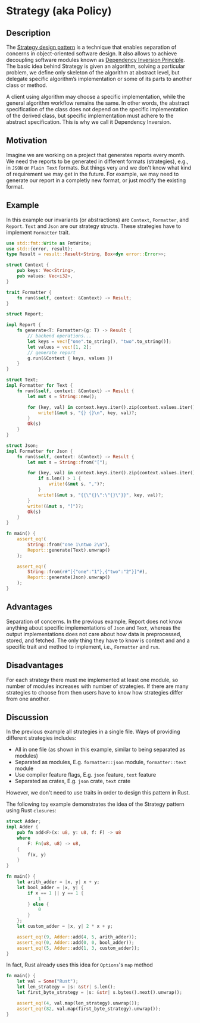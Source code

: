 # Strategy (aka Policy)

## Description

The [Strategy design pattern](https://en.wikipedia.org/wiki/Strategy_pattern) is a technique that enables separation of concerns in object-oriented software design.
It also allows to achieve decoupling software modules known as [Dependency Inversion Principle](https://en.wikipedia.org/wiki/Dependency_inversion_principle).
The basic idea behind Strategy is given an algorithm, solving a particular problem, we define only skeleton of the algorithm at abstract level, but delegate specific algorithm’s implementation or some of its parts to another class or method.

A client using algorithm may choose a specific implementation, while the general algorithm workflow remains the same.
In other words, the abstract specification of the class does not depend on the specific implementation of the derived class, but specific implementation must adhere to the abstract specification.
This is why we call it Dependency Inversion.

## Motivation

Imagine we are working on a project that generates reports every month. 
We need the reports to be generated in different formats (strategies), e.g., in `JSON` or `Plain Text` formats. 
But things very and we don't know what kind of requirement we may get in the future. 
For example, we may need to generate our report in a completly new format, 
or just modify the existing format. 
## Example

In this example our invariants (or abstractions) are `Context`, `Formatter`, and `Report`. 
`Text` and `Json` are our strategy structs. 
These strategies have to implement `Formatter` trait.

```rust
use std::fmt::Write as FmtWrite;
use std::{error, result};
type Result = result::Result<String, Box<dyn error::Error>>;

struct Context {
    pub keys: Vec<String>,
    pub values: Vec<i32>,
}

trait Formatter {
    fn run(&self, context: &Context) -> Result;
}

struct Report;

impl Report {
    fn generate<T: Formatter>(g: T) -> Result {
        // backend operations...
        let keys = vec!["one".to_string(), "two".to_string()];
        let values = vec![1, 2];
        // generate report
        g.run(&Context { keys, values })
    }
}

struct Text;
impl Formatter for Text {
    fn run(&self, context: &Context) -> Result {
        let mut s = String::new();

        for (key, val) in context.keys.iter().zip(context.values.iter()) {
            write!(&mut s, "{} {}\n", key, val)?;
        }
        Ok(s)
    }
}

struct Json;
impl Formatter for Json {
    fn run(&self, context: &Context) -> Result {
        let mut s = String::from("[");

        for (key, val) in context.keys.iter().zip(context.values.iter()) {
            if s.len() > 1 {
                write!(&mut s, ",")?;
            }
            write!(&mut s, "{{\"{}\":\"{}\"}}", key, val)?;
        }
        write!(&mut s, "]")?;
        Ok(s)
    }
}

fn main() {
    assert_eq!(
        String::from("one 1\ntwo 2\n"),
        Report::generate(Text).unwrap()
    );

    assert_eq!(
        String::from(r#"[{"one":"1"},{"two":"2"}]"#),
        Report::generate(Json).unwrap()
    );
}

```


## Advantages

Separation of concerns. In the previous example, Report does not know anything about specific implementations of `Json` and `Text`, whereas the output implementations does not care about how data is preprocessed, stored, and fetched. 
The only thing they have to know is context and and a specific trait and method to implement, i.e., `Formatter` and `run`. 

## Disadvantages

For each strategy there must me implemented at least one module, so number of modules increases with number of strategies.
If there are many strategies to choose from then users have to know how strategies differ from one another.

## Discussion

In the previous example all strategies in a single file.
Ways of providing different strategies includes:

- All in one file (as shown in this example, similar to being separated as modules)
- Separated as modules, E.g. `formatter::json` module, `formatter::text` module
- Use compiler feature flags, E.g. `json` feature, `text` feature 
- Separated as crates, E.g. `json` crate, `text` crate

However, we don't need to use traits in order to design this pattern in Rust.

The following toy example demonstrates the idea of the Strategy pattern using Rust `closures`:

```rust
struct Adder;
impl Adder {
    pub fn add<F>(x: u8, y: u8, f: F) -> u8
    where
        F: Fn(u8, u8) -> u8,
    {
        f(x, y)
    }
}

fn main() {
    let arith_adder = |x, y| x + y;
    let bool_adder = |x, y| {
        if x == 1 || y == 1 {
            1
        } else {
            0
        }
    };
    let custom_adder = |x, y| 2 * x + y;

    assert_eq!(9, Adder::add(4, 5, arith_adder));
    assert_eq!(0, Adder::add(0, 0, bool_adder));
    assert_eq!(5, Adder::add(1, 3, custom_adder));
}

```

In fact, Rust already uses this idea for `Options`'s `map` method

```rust
fn main() {
    let val = Some("Rust");
    let len_strategy = |s: &str| s.len();
    let first_byte_strategy = |s: &str| s.bytes().next().unwrap();

    assert_eq!(4, val.map(len_strategy).unwrap());
    assert_eq!(82, val.map(first_byte_strategy).unwrap());
}

```

